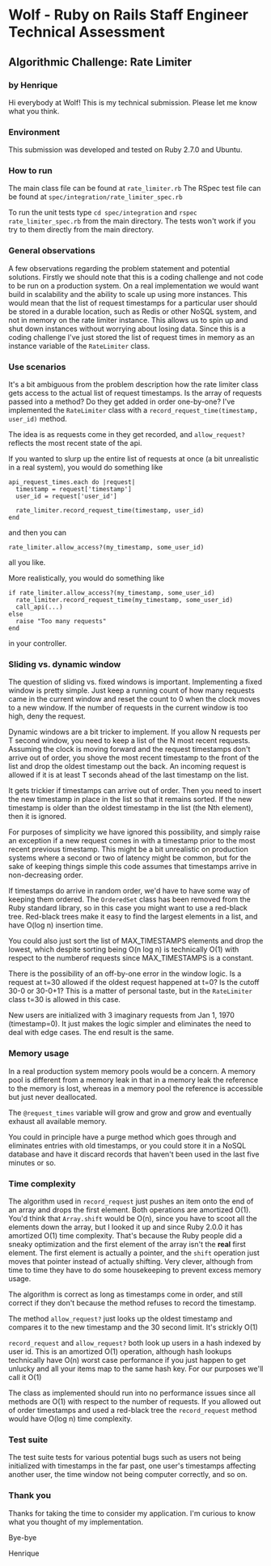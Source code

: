 # Wolf - Ruby on Rails Staff Engineer Technical Assessment

## Algorithmic Challenge: Rate Limiter

### by Henrique

Hi everybody at Wolf! This is my technical submission. Please let me know what you
think.

### Environment
This submission was developed and tested on Ruby 2.7.0 and Ubuntu.

### How to run

The main class file can be found at ```rate_limiter.rb``` The RSpec test file can be found at ```spec/integration/rate_limiter_spec.rb```

To run the unit tests type ```cd spec/integration``` and ```rspec rate_limiter_spec.rb``` from the main directory. The tests won't work if you try to them directly from the main directory.

### General observations
A few observations regarding the problem statement and potential solutions. Firstly we should note that this is a coding challenge and not code to be run on a production system. On a real implementation we would want build in scalability and the ability to scale up using more instances. This would mean that the list of request timestamps for a particular user should be stored in a durable location, such as Redis or other NoSQL system, and not in memory on the rate limiter instance. This allows us to spin up and shut down instances without worrying about losing data. Since this is a coding challenge I've just stored the list of request times in memory as an instance variable of the `RateLimiter` class.

### Use scenarios
It's a bit ambiguous from the problem description how the rate limiter class gets access to the actual list of request timestamps. Is the array of requests passed into a method? Do they get added in order one-by-one? I've implemented the `RateLimiter` class with a `record_request_time(timestamp, user_id)` method.

The idea is as requests come in they get recorded, and `allow_request?` reflects the most recent state of the api.

If you wanted to slurp up the entire list of requests at once (a bit unrealistic in a real system), you would do something like

```
api_request_times.each do |request|
  timestamp = request['timestamp']
  user_id = request['user_id']

  rate_limiter.record_request_time(timestamp, user_id)
end
```

and then you can

```
rate_limiter.allow_access?(my_timestamp, some_user_id)
```

all you like.

More realistically, you would do something like

```
if rate_limiter.allow_access?(my_timestamp, some_user_id)
  rate_limiter.record_request_time(my_timestamp, some_user_id)
  call_api(...)
else
  raise "Too many requests"
end
```

in your controller.


### Sliding vs. dynamic window

The question of sliding vs. fixed windows is important. Implementing a fixed window is pretty simple. Just keep a running count of how many requests came in the current window and reset the count to 0 when the clock moves to a new window. If the number of requests in the current window is too high, deny the request.

Dynamic windows are a bit tricker to implement. If you allow N requests per T second window, you need to keep a list of the N most recent requests. Assuming the clock is moving forward and the request timestamps don't arrive out of order, you shove the most recent timestamp to the front of the list and drop the oldest timestamp out the back. An incoming request is allowed if it is at least T seconds ahead of the last timestamp on the list.

It gets trickier if timestamps can arrive out of order. Then you need to insert the new timestamp in place in the list so that it remains sorted. If the new timestamp is older than the oldest timestamp in the list (the Nth element), then it is ignored.

For purposes of simplicity we have ignored this possibility, and simply raise an exception if a new request comes in with a timestamp prior to the most recent previous timestamp.  This might be a bit unrealistic on production systems where a second or two of latency might be common, but for the sake of keeping things simple this code assumes that timestamps arrive in non-decreasing order.

If timestamps do arrive in random order, we'd have to have some way of keeping them ordered. The `OrderedSet` class has been removed from the Ruby standard library, so in this case you might want to use a red-black tree.  Red-black trees make it easy to find the largest elements in a list, and have O(log n) insertion time. 

You could also just sort the list of MAX_TIMESTAMPS elements and drop the lowest, which despite sorting being O(n log n) is technically O(1) with respect to the numberof requests since MAX_TIMESTAMPS is a constant.

There is the possibility of an off-by-one error in the window logic. Is a request at t=30 allowed if the oldest request happened at t=0? Is the cutoff 30-0 or 30-0+1? This is a matter of personal taste, but in the `RateLimiter` class t=30 is allowed in this case.

New users are initialized with 3 imaginary requests from Jan 1, 1970 (timestamp=0). It just makes the logic simpler and eliminates the need to deal with edge cases. The end result is the same.

### Memory usage

In a real production system memory pools would be a concern.  A memory pool is different from a memory leak in that in a memory leak the reference to the memory is lost, whereas in a memory pool the reference is accessible but just never deallocated.

The `@request_times` variable will grow and grow and grow and eventually exhaust all available memory.

You could in principle have a purge method which goes through and eliminates entries with old timestamps, or you could store it in a NoSQL database and have it discard records that haven't been used in the last five minutes or so.

### Time complexity

The algorithm used in `record_request` just pushes an item onto the end of an array and drops the first element. Both operations are amortized O(1). You'd think that `Array.shift` would be O(n), since you have to scoot all the elements down the array, but I looked it up and since Ruby 2.0.0 it has amortized O(1) time complexity. That's because the Ruby people did a sneaky optimization and the first element of the array isn't the **real** first element. The first element is actually a pointer, and the `shift` operation just moves that pointer instead of actually shifting. Very clever, although from time to time they have to do some housekeeping to prevent excess memory usage.

The algorithm is correct as long as timestamps come in order, and still correct if they don't because the method refuses to record the timestamp.

The method `allow_request?` just looks up the oldest timestamp and compares it to the new timestamp and the 30 second limit. It's strickly O(1)

`record_request` and `allow_request?` both look up users in a hash indexed by user id. This is an amortized O(1) operation, although hash lookups technically have O(n) worst case performance if you just happen to get unlucky and all your items map to the same hash key.  For our purposes we'll call it O(1)

The class as implemented should run into no performance issues since all methods are O(1) with respect to the number of requests. If you allowed out of order timestamps and used a red-black tree the `record_request` method would have O(log n) time complexity.

### Test suite

The test suite tests for various potential bugs such as users not being initialized with timestamps in the far past, one user's timestamps affecting another user, the time window not being computer correctly, and so on.


### Thank you

Thanks for taking the time to consider my application. I'm curious to know what you thought of my implementation.

Bye-bye

Henrique



  

